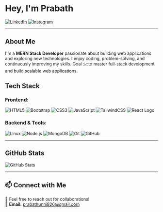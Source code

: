 # Hey, I'm Prabath  

[![LinkedIn](https://img.shields.io/badge/-LinkedIn-blue?style=flat&logo=Linkedin)](https://www.linkedin.com/in/prabath77/)
[![Instagram](https://img.shields.io/badge/-Instagram-purple?style=flat&logo=Instagram)](https://www.instagram.com/sethuramxn/)


---

## About Me  
I'm a **MERN Stack Developer** passionate about building web applications and exploring new technologies. I enjoy coding, problem-solving, and continuously improving my skills. 
Goal :📈to master full-stack development and build scalable web applications.

## Tech Stack  
### **Frontend:**  
![HTML5](https://img.shields.io/badge/-HTML5-E34F26?style=flat&logo=html5&logoColor=white) 
![Bootstrap](https://img.shields.io/badge/-Bootstrap-563D7C?style=flat&logo=bootstrap&logoColor=white)
![CSS3](https://img.shields.io/badge/-CSS3-1572B6?style=flat&logo=css3&logoColor=white)  ![JavaScript](https://img.shields.io/badge/-JavaScript-F7DF1E?style=flat&logo=javascript&logoColor=black)  ![TailwindCSS](https://img.shields.io/badge/-TailwindCSS-38B2AC?style=flat&logo=tailwind-css&logoColor=white) ![React Logo](https://upload.wikimedia.org/wikipedia/commons/a/a7/React-icon.svg)


### **Backend & Tools:**  
![Linux](https://img.shields.io/badge/-Linux-FCC624?style=flat&logo=linux&logoColor=black) ![Node.js](https://img.shields.io/badge/-Node.js-339933?style=flat&logo=node.js&logoColor=white)  ![MongoDB](https://img.shields.io/badge/-MongoDB-47A248?style=flat&logo=mongodb&logoColor=white)  ![Git](https://img.shields.io/badge/-Git-F05032?style=flat&logo=git&logoColor=white)  ![GitHub](https://img.shields.io/badge/-GitHub-181717?style=flat&logo=github&logoColor=white)  

---
## GitHub Stats  
![GitHub Stats](https://github-readme-stats-sigma-five.vercel.app/api?username=Prabathunni&show_icons=true&theme=radical)  





---

## 📫 Connect with Me  
💬 Feel free to reach out for collaborations!  
📧 **Email:** prabathunni826@gmail.com 


  

